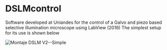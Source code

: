 # DSLMcontrol
Software developed at Uniandes for the control of a Galvo and piezo based selective illumination microscope using LabView (2016)
The simplest setup for its use is shown below

![Montaje DSLM V2--Simple](https://user-images.githubusercontent.com/112560818/187718037-4dae7314-534e-42c6-8cf0-2f0d56806166.jpg)
